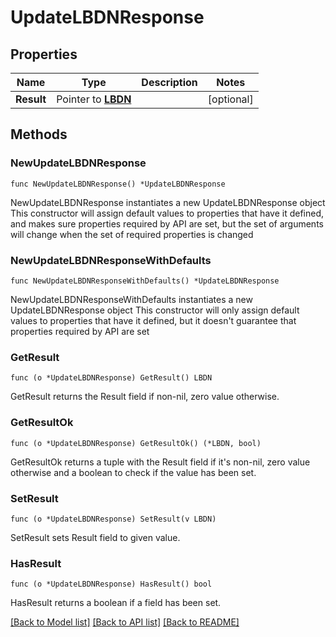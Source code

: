 # UpdateLBDNResponse

## Properties

Name | Type | Description | Notes
------------ | ------------- | ------------- | -------------
**Result** | Pointer to [**LBDN**](LBDN.md) |  | [optional] 

## Methods

### NewUpdateLBDNResponse

`func NewUpdateLBDNResponse() *UpdateLBDNResponse`

NewUpdateLBDNResponse instantiates a new UpdateLBDNResponse object
This constructor will assign default values to properties that have it defined,
and makes sure properties required by API are set, but the set of arguments
will change when the set of required properties is changed

### NewUpdateLBDNResponseWithDefaults

`func NewUpdateLBDNResponseWithDefaults() *UpdateLBDNResponse`

NewUpdateLBDNResponseWithDefaults instantiates a new UpdateLBDNResponse object
This constructor will only assign default values to properties that have it defined,
but it doesn't guarantee that properties required by API are set

### GetResult

`func (o *UpdateLBDNResponse) GetResult() LBDN`

GetResult returns the Result field if non-nil, zero value otherwise.

### GetResultOk

`func (o *UpdateLBDNResponse) GetResultOk() (*LBDN, bool)`

GetResultOk returns a tuple with the Result field if it's non-nil, zero value otherwise
and a boolean to check if the value has been set.

### SetResult

`func (o *UpdateLBDNResponse) SetResult(v LBDN)`

SetResult sets Result field to given value.

### HasResult

`func (o *UpdateLBDNResponse) HasResult() bool`

HasResult returns a boolean if a field has been set.


[[Back to Model list]](../README.md#documentation-for-models) [[Back to API list]](../README.md#documentation-for-api-endpoints) [[Back to README]](../README.md)


